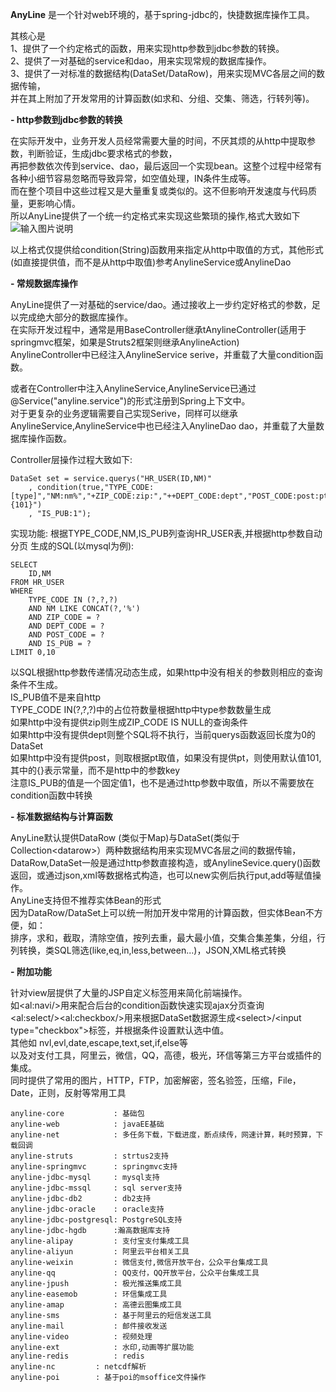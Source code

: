  **AnyLine**  是一个针对web环境的，基于spring-jdbc的，快捷数据库操作工具。

其核心是  
   1、提供了一个约定格式的函数，用来实现http参数到jdbc参数的转换。  
   2、提供了一对基础的service和dao，用来实现常规的数据库操作。  
   3、提供了一对标准的数据结构(DataSet/DataRow)，用来实现MVC各层之间的数据传输，  
    并在其上附加了开发常用的计算函数(如求和、分组、交集、筛选，行转列等)。  

 **- http参数到jdbc参数的转换** 

在实际开发中，业务开发人员经常需要大量的时间，不厌其烦的从http中提取参数，判断验证，生成jdbc要求格式的参数，  
再把参数依次传到service、dao，最后返回一个实现bean。这整个过程中经常有各种小细节容易忽略而导致异常，如空值处理，IN条件生成等。  
而在整个项目中这些过程又是大量重复或类似的。这不但影响开发速度与代码质量，更影响心情。  
所以AnyLine提供了一个统一约定格式来实现这些繁琐的操作,格式大致如下  
![输入图片说明](https://images.gitee.com/uploads/images/2019/1205/131120_f326a5f3_580913.png "fmt.png")

以上格式仅提供给condition(String)函数用来指定从http中取值的方式，其他形式(如直接提供值，而不是从http中取值)参考AnylineService或AnylineDao  

 **- 常规数据库操作** 

AnyLine提供了一对基础的service/dao。通过接收上一步约定好格式的参数，足以完成绝大部分的数据库操作。  
在实际开发过程中，通常是用BaseController继承tAnylineController(适用于springmvc框架，如果是Struts2框架则继承AnylineAction)  
AnylineController中已经注入AnylineService serive，并重载了大量condition函数。  

或者在Controller中注入AnylineService,AnylineService已通过@Service("anyline.service")的形式注册到Spring上下文中。  
对于更复杂的业务逻辑需要自己实现Serive，同样可以继承AnylineService,AnylineService中也已经注入AnylineDao dao，并重载了大量数据库操作函数。  

Controller层操作过程大致如下:  
```
DataSet set = service.querys("HR_USER(ID,NM)"
    , condition(true,"TYPE_CODE:[type]","NM:nm%","+ZIP_CODE:zip:","++DEPT_CODE:dept","POST_CODE:post:pt:{101}")
    , "IS_PUB:1");
```
实现功能:
    根据TYPE_CODE,NM,IS_PUB列查询HR_USER表,并根据http参数自动分页
生成的SQL(以mysql为例):

```
SELECT
    ID,NM
FROM HR_USER  
WHERE
    TYPE_CODE IN (?,?,?)  
    AND NM LIKE CONCAT(?,'%')
    AND ZIP_CODE = ?
    AND DEPT_CODE = ?
    AND POST_CODE = ?
    AND IS_PUB = ?
LIMIT 0,10
```
以SQL根据http参数传递情况动态生成，如果http中没有相关的参数则相应的查询条件不生成。  
IS_PUB值不是来自http  
TYPE_CODE IN(?,?,?)中的占位符数量根据http中type参数数量生成  
如果http中没有提供zip则生成ZIP_CODE IS NULL的查询条件  
如果http中没有提供dept则整个SQL将不执行，当前querys函数返回长度为0的DataSet  
如果http中没有提供post，则取根据pt取值，如果没有提供pt，则使用默认值101,其中的{}表示常量，而不是http中的参数key  
注意IS_PUB的值是一个固定值1，也不是通过http参数中取值，所以不需要放在condition函数中转换  

 **- 标准数据结构与计算函数** 

AnyLine默认提供DataRow (类似于Map)与DataSet(类似于Collection&lt;datarow&gt;）两种数据结构用来实现MVC各层之间的数据传输，  
DataRow,DataSet一般是通过http参数直接构造，或AnylineSevice.query()函数返回，或通过json,xml等数据格式构造，也可以new实例后执行put,add等赋值操作。  
AnyLine支持但不推荐实体Bean的形式  
因为DataRow/DataSet上可以统一附加开发中常用的计算函数，但实体Bean不方便，如：  
排序，求和，截取，清除空值，按列去重，最大最小值，交集合集差集，分组，行列转换，类SQL筛选(like,eq,in,less,between...)，JSON,XML格式转换  

 **- 附加功能** 

针对view层提供了大量的JSP自定义标签用来简化前端操作。  
如&lt;al:navi/&gt;用来配合后台的condition函数快速实现ajax分页查询  
&lt;al:select/&gt;&lt;al:checkbox/&gt;用来根据DataSet数据源生成&lt;select&gt;/&lt;input type="checkbox"&gt;标签，并根据条件设置默认选中值。  
其他如 nvl,evl,date,escape,text,set,if,else等  
以及对支付工具，阿里云，微信，QQ，高德，极光，环信等第三方平台或插件的集成。  
同时提供了常用的图片，HTTP，FTP，加密解密，签名验签，压缩，File，Date，正则，反射等常用工具  


```
anyline-core           : 基础包
anyline-web            : javaEE基础
anyline-net            : 多任务下载，下载进度，断点续传，网速计算，耗时预算，下载回调	
anyline-struts         : strtus2支持
anyline-springmvc      : springmvc支持
anyline-jdbc-mysql     : mysql支持
anyline-jdbc-mssql     : sql server支持
anyline-jdbc-db2       : db2支持
anyline-jdbc-oracle    : oracle支持
anyline-jdbc-postgresql: PostgreSQL支持
anyline-jdbc-hgdb      :瀚高数据库支持
anyline-alipay         : 支付宝支付集成工具
anyline-aliyun         : 阿里云平台相关工具
anyline-weixin         : 微信支付,微信开放平台，公众平台集成工具
anyline-qq             : QQ支付，QQ开放平台，公众平台集成工具
anyline-jpush          : 极光推送集成工具
anyline-easemob        : 环信集成工具
anyline-amap           : 高德云图集成工具
anyline-sms            : 基于阿里云的短信发送工具
anyline-mail           : 邮件接收发送
anyline-video          : 视频处理
anyline-ext            : 水印,动画等扩展功能
anyline-redis          : redis
anyline-nc	       : netcdf解析
anyline-poi	       : 基于poi的msoffice文件操作
```
